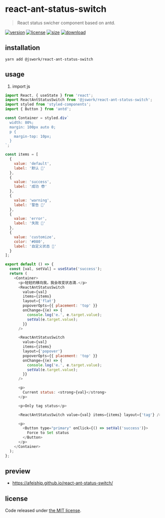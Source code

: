 # react-ant-status-switch
> React status swicher component based on antd.

[![version][version-image]][version-url]
[![license][license-image]][license-url]
[![size][size-image]][size-url]
[![download][download-image]][download-url]

## installation
```shell
yarn add @jswork/react-ant-status-switch
```

## usage
1. import js
  ```js
  import React, { useState } from 'react';
  import ReactAntStatusSwitch from '@jswork/react-ant-status-switch';
  import styled from 'styled-components';
  import { Button } from 'antd';

  const Container = styled.div`
    width: 80%;
    margin: 100px auto 0;
    p {
      margin-top: 10px;
    }
  `;

  const items = [
    {
      value: 'default',
      label: '默认 🤡'
    },
    {
      value: 'success',
      label: '成功 😎'
    },
    {
      value: 'warning',
      label: '警告 🥸'
    },
    {
      value: 'error',
      label: '失败 😤'
    },
    {
      value: 'customize',
      color: '#080',
      label: '自定义状态 🤩'
    }
  ];

  export default () => {
    const [val, setVal] = useState('success');
    return (
      <Container>
        <p>轻轻的移向我，我会改变状态滴.</p>
        <ReactAntStatusSwitch
          value={val}
          items={items}
          layout={'flat'}
          popoverOpts={{ placement: 'top' }}
          onChange={(e) => {
            console.log('e.', e.target.value);
            setVal(e.target.value);
          }}
        />

        <ReactAntStatusSwitch
          value={val}
          items={items}
          layout={'popover'}
          popoverOpts={{ placement: 'top' }}
          onChange={(e) => {
            console.log('e.', e.target.value);
            setVal(e.target.value);
          }}
        />

        <p>
          Current status: <strong>{val}</strong>
        </p>

        <p>Only tag status</p>

        <ReactAntStatusSwitch value={val} items={items} layout={'tag'} />

        <p>
          <Button type="primary" onClick={() => setVal('success')}>
            Force to Set status
          </Button>
        </p>
      </Container>
    );
  };

  ```

## preview
- https://afeiship.github.io/react-ant-status-switch/

## license
Code released under [the MIT license](https://github.com/afeiship/react-ant-status-switch/blob/master/LICENSE.txt).

[version-image]: https://img.shields.io/npm/v/@jswork/react-ant-status-switch
[version-url]: https://npmjs.org/package/@jswork/react-ant-status-switch

[license-image]: https://img.shields.io/npm/l/@jswork/react-ant-status-switch
[license-url]: https://github.com/afeiship/react-ant-status-switch/blob/master/LICENSE.txt

[size-image]: https://img.shields.io/bundlephobia/minzip/@jswork/react-ant-status-switch
[size-url]: https://github.com/afeiship/react-ant-status-switch/blob/master/dist/react-ant-status-switch.min.js

[download-image]: https://img.shields.io/npm/dm/@jswork/react-ant-status-switch
[download-url]: https://www.npmjs.com/package/@jswork/react-ant-status-switch
